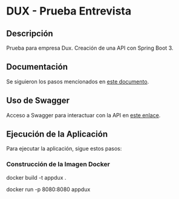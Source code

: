 # DUX - Prueba Entrevista

## Descripción
Prueba para empresa Dux. Creación de una API con Spring Boot 3.

## Documentación
Se siguieron los pasos mencionados en [este documento](https://docs.google.com/document/d/1PzDo1N9rhitZy8NZi_I4gGBXAlHxpugLmuT9Ncq8gTo/edit).

## Uso de Swagger
Acceso a Swagger para interactuar con la API en [este enlace](http://localhost:8080/swagger-ui/index.html).

## Ejecución de la Aplicación
Para ejecutar la aplicación, sigue estos pasos:

### Construcción de la Imagen Docker
docker build -t appdux .

docker run -p 8080:8080 appdux
